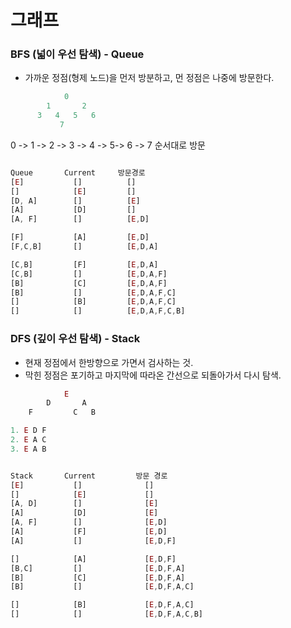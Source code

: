 # 그래프

### BFS (넓이 우선 탐색) - Queue

-   가까운 정점(형제 노드)을 먼저 방분하고, 먼 정점은 나중에 방문한다.

```javascript
            0
        1       2
      3   4   5   6
           7
```

0 -> 1 -> 2 -> 3 -> 4 -> 5-> 6 -> 7 순서대로 방문

```javascript

Queue       Current     방문경로
[E]           []          []
[]            [E]         []
[D, A]        []          [E]
[A]           [D]         []
[A, F]        []          [E,D]

[F]           [A]         [E,D]
[F,C,B]       []          [E,D,A]

[C,B]         [F]         [E,D,A]
[C,B]         []          [E,D,A,F]
[B]           [C]         [E,D,A,F]
[B]           []          [E,D,A,F,C]
[]            [B]         [E,D,A,F,C]
[]            []          [E,D,A,F,C,B]


```

### DFS (깊이 우선 탐색) - Stack

-   현재 정점에서 한방향으로 가면서 검사하는 것.
-   막힌 정점은 포기하고 마지막에 따라온 간선으로 되돌아가서 다시 탐색.

```javascript
            E
        D       A
    F         C   B

1. E D F
2. E A C
3. E A B
```

```javascript

Stack       Current         방문 경로
[E]           []              []
[]            [E]             []
[A, D]        []              [E]
[A]           [D]             [E]
[A, F]        []              [E,D]
[A]           [F]             [E,D]
[A]           []              [E,D,F]

[]            [A]             [E,D,F]
[B,C]         []              [E,D,F,A]
[B]           [C]             [E,D,F,A]
[B]           []              [E,D,F,A,C]

[]            [B]             [E,D,F,A,C]
[]            []              [E,D,F,A,C,B]
```
